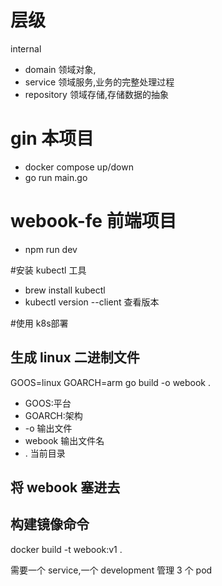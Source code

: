 # 层级
internal
- domain 领域对象,
- service 领域服务,业务的完整处理过程
- repository 领域存储,存储数据的抽象


# gin 本项目
- docker compose up/down
- go run main.go


# webook-fe 前端项目
- npm run dev

#安装 kubectl 工具
- brew install kubectl
- kubectl version --client 查看版本

#使用 k8s部署

## 生成 linux 二进制文件
GOOS=linux GOARCH=arm go build -o webook .
- GOOS:平台
- GOARCH:架构
- -o 输出文件 
- webook 输出文件名
- . 当前目录
## 将 webook 塞进去

## 构建镜像命令
docker build -t webook:v1 .




需要一个 service,一个 development 管理 3 个 pod

